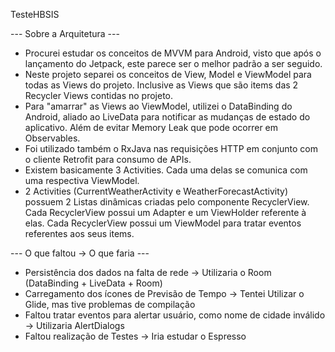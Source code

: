 TesteHBSIS

--- Sobre a Arquitetura ---

-   Procurei estudar os conceitos de MVVM para Android, visto que após o lançamento do Jetpack, este parece ser o melhor padrão a ser seguido.
-   Neste projeto separei os conceitos de View, Model e ViewModel para todas as Views do projeto. Inclusive as Views que são items das 2 Recycler Views contidas no projeto. 
-   Para "amarrar" as Views ao ViewModel, utilizei o DataBinding do Android, aliado ao LiveData para notificar as mudanças de estado do aplicativo. Além de evitar Memory Leak que pode ocorrer em Observables.
-   Foi utilizado também o RxJava nas requisições HTTP em conjunto com o cliente Retrofit para consumo de APIs.
-   Existem basicamente 3 Activities. Cada uma delas se comunica com uma respectiva ViewModel.
-   2 Activities (CurrentWeatherActivity e WeatherForecastActivity) possuem 2 Listas dinâmicas criadas pelo componente RecyclerView. Cada RecyclerView possui um Adapter e um ViewHolder referente à elas. Cada RecyclerView possui um ViewModel para tratar eventos referentes aos seus items.

--- O que faltou -> O que faria ---

-   Persistência dos dados na falta de rede -> Utilizaria o Room (DataBinding + LiveData + Room)
-   Carregamento dos ícones de Previsão de Tempo -> Tentei Utilizar o Glide, mas tive problemas de compilação
-   Faltou tratar eventos para alertar usuário, como nome de cidade inválido -> Utilizaria AlertDialogs
-   Faltou realização de Testes -> Iria estudar o Espresso 
